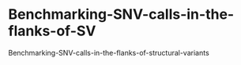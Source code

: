 # Benchmarking-SNV-calls-in-the-flanks-of-SV
Benchmarking-SNV-calls-in-the-flanks-of-structural-variants

